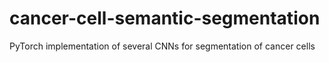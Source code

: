 # cancer-cell-semantic-segmentation
PyTorch implementation of several CNNs for segmentation of cancer cells
